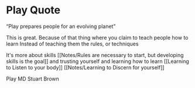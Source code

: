 # Play Quote

“Play prepares people for an evolving planet”

This is great.
Because of that thing where you claim to teach people how to learn
Instead of teaching them the rules, or techniques

It's more about skills
[[Notes/Rules are necessary to start, but developing skills is the goal]]
and trusting yourself
and learning how to learn
[[Learning to Listen to your body]]
[[Notes/Learning to Discern for yourself]]

Play
MD Stuart Brown